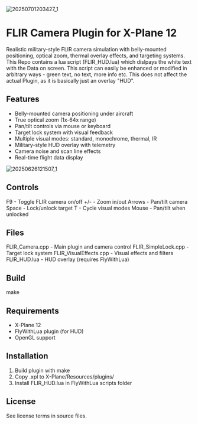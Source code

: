 

![20250701203427_1](https://github.com/user-attachments/assets/d574a85c-31c4-4cac-a477-649f901ee918)


FLIR Camera Plugin for X-Plane 12
===================================

Realistic military-style FLIR camera simulation with belly-mounted positioning,
optical zoom, thermal overlay effects, and targeting systems. 
This Repo contains a lua script (FLIR_HUD.lua) which dislpays the white text with the Data on screen.
This script can easily be enhanced or modified in arbitrary ways - green text, no text, more info etc. This does not affect the actual Plugin, as it is basically just an overlay "HUD". 

Features
--------
- Belly-mounted camera positioning under aircraft
- True optical zoom (1x-64x range)
- Pan/tilt controls via mouse or keyboard
- Target lock system with visual feedback
- Multiple visual modes: standard, monochrome, thermal, IR
- Military-style HUD overlay with telemetry
- Camera noise and scan line effects
- Real-time flight data display

![20250626121507_1](https://github.com/user-attachments/assets/8f6e6e33-3dd6-4355-b80e-4718c5836063)

Controls
--------
F9      - Toggle FLIR camera on/off
+/-     - Zoom in/out
Arrows  - Pan/tilt camera
Space   - Lock/unlock target
T       - Cycle visual modes
Mouse   - Pan/tilt when unlocked

Files
-----
FLIR_Camera.cpp         - Main plugin and camera control
FLIR_SimpleLock.cpp     - Target lock system
FLIR_VisualEffects.cpp  - Visual effects and filters
FLIR_HUD.lua            - HUD overlay (requires FlyWithLua)

Build
-----
make

Requirements
------------
- X-Plane 12
- FlyWithLua plugin (for HUD)
- OpenGL support

Installation
------------
1. Build plugin with make
2. Copy .xpl to X-Plane/Resources/plugins/
3. Install FLIR_HUD.lua in FlyWithLua scripts folder

License
-------
See license terms in source files.

